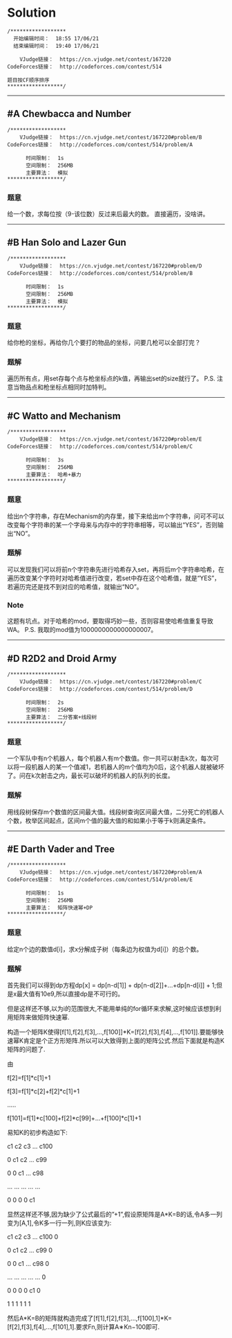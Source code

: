# Solution
```
/******************
  开始编辑时间：  18:55 17/06/21
  结束编辑时间：  19:40 17/06/21

    VJudge链接：  https://cn.vjudge.net/contest/167220
CodeForces链接：  http://codeforces.com/contest/514

题目按CF顺序排序
******************/
```

***

## #A Chewbaсca and Number
```
/******************
    VJudge链接：  https://cn.vjudge.net/contest/167220#problem/B
CodeForces链接：  http://codeforces.com/contest/514/problem/A

      时间限制：  1s
      空间限制：  256MB
      主要算法：  模拟
******************/
```
### 题意
给一个数，求每位按（9-该位数）反过来后最大的数。
直接遍历，没啥讲。

***
## #B Han Solo and Lazer Gun
```
/******************
    VJudge链接：  https://cn.vjudge.net/contest/167220#problem/D
CodeForces链接：  http://codeforces.com/contest/514/problem/B

      时间限制：  1s
      空间限制：  256MB
      主要算法：  模拟
******************/
```
### 题意
给你枪的坐标，再给你几个要打的物品的坐标，问要几枪可以全部打完？
### 题解
遍历所有点，用set存每个点与枪坐标点的k值，再输出set的size就行了。
P.S. 注意当物品点和枪坐标点相同时加特判。

***
## #C Watto and Mechanism
```
/******************
    VJudge链接：  https://cn.vjudge.net/contest/167220#problem/E
CodeForces链接：  http://codeforces.com/contest/514/problem/C

      时间限制：  3s
      空间限制：  256MB
      主要算法：  哈希+暴力
******************/
```
### 题意
给出n个字符串，存在Mechanism的内存里，接下来给出m个字符串，问可不可以改变每个字符串的某一个字母来与内存中的字符串相等，可以输出“YES”，否则输出“NO”。
### 题解
可以发现我们可以将前n个字符串先进行哈希存入set，再将后m个字符串哈希，在遍历改变某个字符时对哈希值进行改变，若set中存在这个哈希值，就是“YES”，若遍历完还是找不到对应的哈希值，就输出“NO”。
### Note
这题有坑点。对于哈希的mod，要取得巧妙一些，否则容易使哈希值重复导致WA。
P.S. 我取的mod值为1000000000000000007。

***
## #D R2D2 and Droid Army
```
/******************
    VJudge链接：  https://cn.vjudge.net/contest/167220#problem/C
CodeForces链接：  http://codeforces.com/contest/514/problem/D

      时间限制：  2s
      空间限制：  256MB
      主要算法：  二分答案+线段树
******************/
```
### 题意
一个军队中有n个机器人，每个机器人有m个数值。你一共可以射击k次，每次可以将一段机器人的某一个值减1，若机器人的m个值均为0后，这个机器人就被破坏了。问在k次射击之内，最长可以破坏的机器人的队列的长度。
### 题解
用线段树保存m个数值的区间最大值。线段树查询区间最大值，二分死亡的机器人个数，枚举区间起点，区间m个值的最大值的和如果小于等于k则满足条件。

***
## #E Darth Vader and Tree
```
/******************
    VJudge链接：  https://cn.vjudge.net/contest/167220#problem/A
CodeForces链接：  http://codeforces.com/contest/514/problem/E

      时间限制：  1s
      空间限制：  256MB
      主要算法：  矩阵快速幂+DP
******************/
```
### 题意
给定n个边的数值d[i]，求x分解成子树（每条边为权值为d[i]）的总个数。
### 题解
首先我们可以得到dp方程dp[x] = dp[n-d[1]] + dp[n-d[2]]+...+dp[n-d[i]] + 1;但是x最大值有10e9,所以直接dp是不可行的。

但是这样还不够,以为i的范围很大,不能用单纯的for循环来求解,这时候应该想到利用矩阵来做矩阵快速幂. 

构造一个矩阵K使得[f[1],f[2],f[3],...,f[100]]*K=[f[2],f[3],f[4],...,f[101]].要能够快速幂K肯定是个正方形矩阵.所以可以大致得到上面的矩阵公式.然后下面就是构造K矩阵的问题了. 

由

f[2]=f[1]*c[1]+1

f[3]=f[1]*c[2]+f[2]*c[1]+1
  
.....
  
f[101]=f[1]*c[100]+f[2]*c[99]+…+f[100]*c[1]+1
  
易知K的初步构造如下: 
  
c1  c2  c3  ... c100

 0  c1  c2  ... c99
 
 0   0  c1  ... c98
 
... ... ... ... ...

 0   0   0   0  c1
 
显然这样还不够,因为缺少了公式最后的”+1”,假设原矩阵是A*K=B的话,令A多一列变为[A,1],令K多一行一列,则K应该变为: 

c1  c2  c3  ... c100 0

 0  c1  c2  ... c99  0
 
 0   0  c1  ... c98  0
 
... ... ... ... ...  0

 0   0   0   0  c1   0
 
 1   1   1   1   1   1
 
然后A*K=B的矩阵就构造完成了[f[1],f[2],f[3],...,f[100],1]*K=[f[2],f[3],f[4],...,f[101],1].要求Fn,则计算A∗Kn−100即可.
